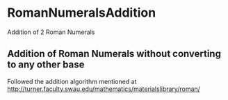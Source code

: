 # RomanNumeralsAddition
Addition of 2 Roman Numerals

## Addition of Roman Numerals without converting to any other base

Followed the addition algorithm mentioned at 
http://turner.faculty.swau.edu/mathematics/materialslibrary/roman/
